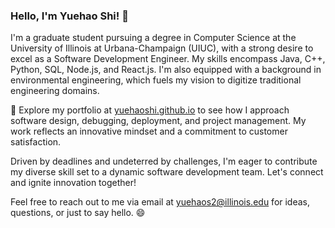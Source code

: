 ### Hello, I'm Yuehao Shi! 👋

I'm a graduate student pursuing a degree in Computer Science at the University of Illinois at Urbana-Champaign (UIUC), with a strong desire to excel as a Software Development Engineer. My skills encompass Java, C++, Python, SQL, Node.js, and React.js. I'm also equipped with a background in environmental engineering, which fuels my vision to digitize traditional engineering domains.

🚀 Explore my portfolio at [yuehaoshi.github.io](https://yuehaoshi.github.io/) to see how I approach software design, debugging, deployment, and project management. My work reflects an innovative mindset and a commitment to customer satisfaction.

Driven by deadlines and undeterred by challenges, I'm eager to contribute my diverse skill set to a dynamic software development team. Let's connect and ignite innovation together!

Feel free to reach out to me via email at yuehaos2@illinois.edu for ideas, questions, or just to say hello. 😄


<!--
**yuehaoshi/yuehaoshi** is a ✨ _special_ ✨ repository because its `README.md` (this file) appears on your GitHub profile.

Here are some ideas to get you started:

- 🔭 I’m currently working on ...
- 🌱 I’m currently learning ...
- 👯 I’m looking to collaborate on ...
- 🤔 I’m looking for help with ...
- 💬 Ask me about ...
- 📫 How to reach me: ...
- 😄 Pronouns: ...
- ⚡ Fun fact: ...
-->
